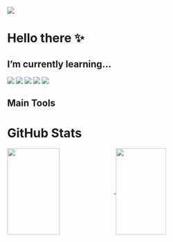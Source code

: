 <!-- ![](https://komarev.com/ghpvc/?username=jfsax&color=pink&style=flat) -->
<!-- ![header](https://capsule-render.vercel.app/api?type=slice&reversal=true&color=timeGradient&desc=Hello%World!) -->
![](https://i.imgur.com/vnZPS5w.gif)
# Hello there :sparkles:

## I’m currently learning...

<img src="https://img.shields.io/badge/-HTML5-orange?style=flat-square"> <img src="https://img.shields.io/badge/-CSS3-blue?style=flat-square"> <img src="https://img.shields.io/badge/-JavaScript-FFC300?style=flat-square"> <img src="https://img.shields.io/badge/-nodeJS-brightgreen?style=flat-square"> <img src="https://img.shields.io/badge/-ExpressJS-fffcd4?style=flat-square">

## Main Tools

# GitHub Stats
<a href="https://github.com/jfsax">
  <img align="center" height="200" width="49%" src="https://github-readme-stats.vercel.app/api?username=jfsax&count_private=true&show_icons=true&theme=dracula&include_all_commits" />
</a>
<a href="https://github.com/jfsax">
  <img align="center" height="200" width="48%" src="https://github-readme-stats.vercel.app/api/top-langs/?username=jfsax&layout=compact&theme=dracula" />
</a>

<!--
**jfsax/jfsax** is a ✨ _special_ ✨ repository because its `README.md` (this file) appears on your GitHub profile.

Here are some ideas to get you started:

- 🔭 I’m currently working on ...
- 🌱 I’m currently learning ...
- 👯 I’m looking to collaborate on ...
- 🤔 I’m looking for help with ...
- 💬 Ask me about ...
- 📫 How to reach me: ...
- 😄 Pronouns: ...
- ⚡ Fun fact: ...
-->
